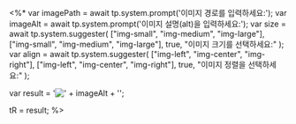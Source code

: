 <%*
var imagePath = await tp.system.prompt('이미지 경로를 입력하세요:');
var imageAlt = await tp.system.prompt('이미지 설명(alt)을 입력하세요:');
var size = await tp.system.suggester(
    ["img-small", "img-medium", "img-large"],
    ["img-small", "img-medium", "img-large"],
    true,
    "이미지 크기를 선택하세요:"
);
var align = await tp.system.suggester(
    ["img-left", "img-center", "img-right"],
    ["img-left", "img-center", "img-right"],
    true,
    "이미지 정렬을 선택하세요:"
);

var result = '<img src="' + imagePath + '" alt="' + imageAlt + '" class="' + size + ' ' + align + '" />';

tR = result;
%>
